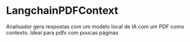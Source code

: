 # LangchainPDFContext
Analisador gera respostas com um modelo local de IA com um PDF como contexto. Ideal para pdfs com poucas páginas

